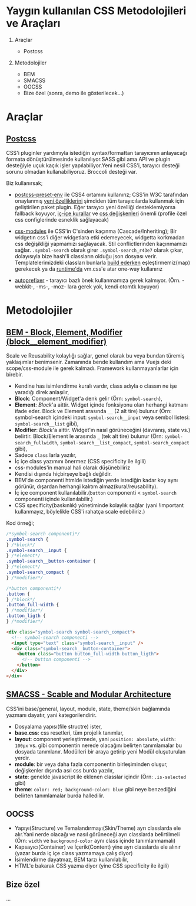 # Yaygın kullanılan CSS Metodolojileri ve Araçları

1. Araçlar

   - Postcss

2. Metodolojiler
   - BEM
   - SMACSS
   - OOCSS
   - Bize özel (sonra, demo ile gösterilecek...)

# Araçlar

## [Postcss](https://postcss.org/)

CSS'i pluginler yardımıyla istediğin syntax/formattan tarayıcının anlayacağı formata dönüştürülmesinde kullanılıyor.SASS gibi ama API ve plugin desteğiyle uçuk kaçık işler yapılabiliyor.Yeni nesil CSS'i, tarayıcı desteği sorunu olmadan kullanabiliyoruz. Broccoli desteği var.

Biz kullanırsak;

- [postcss-preset-env](https://github.com/csstools/postcss-preset-env) ile CSS4 ortamını kullanırız; CSS'in W3C tarafından onaylanmış [yeni özelliklerini](https://cssdb.org/) şimdiden tüm tarayıcılarda kullanmak için geliştirilen paket plugin. Eğer tarayıcı yeni özelliği desteklemiyorsa fallback koyuyor, [iç-içe kurallar](https://preset-env.cssdb.org/features#nesting-rules) ve [css değişkenleri](https://preset-env.cssdb.org/features#custom-properties) önemli (profile özel css configlerinde esneklik sağlayacak)

- [css-modules](https://github.com/css-modules/css-modules) ile CSS'in C'sinden kaçınma (Cascade/Inheriting); Bir widgetın css'i diğer widgetlara etki edemeyecek, widgetta korkmadan css değişikliği yapmamızı sağlayacak. Stil conflictlerinden kaçınmamızı sağlar. `.symbol-search` olarak girer `.symbol-search_r43e7` olarak çıkar, dolayısıyla bize hash'li classların olduğu json dosyası verir. Templatelerimizdeki classları bunlarla [build ederken](https://stackoverflow.com/questions/45974263/better-way-of-applying-css-modules-to-angularjs/45985719#45985719) eşleştirmemiz(map) gerekecek ya da [runtime'da](https://github.com/css-modules/css-modules/blob/master/docs/css-modules-with-angular.js.md) vm.css'e atar one-way kullanırız

- [autoprefixer](https://github.com/postcss/autoprefixer) - tarayıcı bazlı önek kullanmamıza gerek kalmıyor. (Örn. -webkit-, -ms-, -moz- lara gerek yok, kendi otomtk koyuyor)

# Metodolojiler

## [BEM - Block, Element, Modifier (block\_\_element_modifier)](https://en.bem.info/methodology/css/)

Scale ve Reusability kolaylığı sağlar, genel olarak bu veya bundan türemiş yaklaşımlar benimsenir. Zamanında bende kullandım ama Vuejs deki scope/css-module ile gerek kalmadı. Framework kullanmayanlarlar için birebir.

- Kendine has isimlendirme kuralı vardır, class adıyla o classın ne işe yaradığı direk anlaşılır,
- **Block**: Component/Widget'a denk gelir (Örn: `symbol-search`),
- **Element**: _Block_'a aittir. Widget içinde fonksiyonu olan herhangi katmanı ifade eder. Block ve Element arasında `__` (2 alt tire) bulunur (Örn: symbol-search içindeki input: `symbol-search__input` veya sembol listesi: `symbol-search__list` gibi),
- **Modifier**: _Block_'a aittir. Widget'ın nasıl görüneceğini (davranış, state vs.) belirtir. Block/Element le arasında `_` (tek alt tire) bulunur (Örn: `symbol-search_fullwidth`, `symbol-search__list_compact`, `symbol-search_compact` gibi),
- Sadece `class` larla yazılır,
- İç içe class yazımını önermez (CSS specificity ile ilgili)
- css-modules'in manual hali olarak düşünebiliriz
- Kendisi dışında hiçbirşeye bağlı değildir.
- BEM'de componenti htmlde istediğin yerde istediğin kadar koy aynı görünür, dışardan herhangi kalıtım almaz(kural/reusability).
- İç içe component kullanılabilir.(`button` componenti < `symbol-search` componenti içinde kullanılabilir.)
- CSS specificity(baskınlık) yönetiminde kolaylık sağlar (yani !important kullanmayız, böylelikle CSS'i rahatça scale edebiliriz.)

Kod örneği;

```css
/*symbol-search componenti*/
.symbol-search {
} /*block*/
.symbol-search__input {
} /*element*/
.symbol-search__button-container {
} /*element*/
.symbol-search_compact {
} /*modifier*/

/*button componenti*/
.button {
} /*block*/
.button_full-width {
} /*modifier*/
.button_ligth {
} /*modifier*/
```

```html
<div class="symbol-search symbol-search_compact">
  <!-- symbol-search componenti -->
  <input type="text" class="symbol-search__input" />
  <div class="symbol-search__button-container">
    <button class="button button_full-width button_ligth">
      <!-- button componenti -->
    </button>
  </div>
</div>
```

## [SMACSS - Scable and Modular Architecture](https://smacss.com/)

CSS'ini base/general, layout, module, state, theme/skin bağlamında yazmanı dayatır, yani kategorilendirir.

- Dosyalama yapısı(file structre) ister,
- **base.css**: css resetleri, tüm projelik tanımlar,
- **layout**: component yerleştirmede, yani `position: absolute`, `width: 100px` vs. gibi componentin nerede olacağını belirten tanımlamalar bu dosyada tanımlanır. Modülleri bir araya getirip yeni Modül oluşuturulan yerdir.
- **module**: bir veya daha fazla componentin birleşiminden oluşur, değişkenler dışında asıl css burda yazılır,
- **state**: genelde javascript ile eklenen classlar içindir (Örn: `.is-selected` gibi)
- **theme**: `color: red; background-color: blue` gibi neye benzediğini belirten tanımlamalar burda halledilir.

## OOCSS

- Yapıyı(Structure) ve Temalandırmayı(Skin/Theme) ayrı classlarda ele alır.Yani nerde olacağı ve nasıl görüneceği ayrı classlarda belirtilmeli (Örn: `width` ve `background-color` aynı class içinde tanımlanmamalı)
- Kapsayıcı(Container) ve İçerik(Content) yine ayrı classlarda ele alınır (yazar burda iç içe class yazmamaya çalış diyor)
- İsimlendirme dayatmaz, BEM tarzı kullanılabilir,
- HTML'e bakarak CSS yazma diyor (yine CSS specificity ile ilgili)

## Bize özel

...

